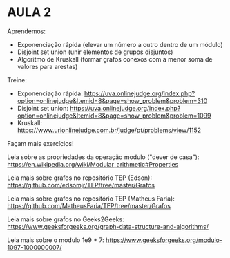 # AULA 2

Aprendemos:
- Exponenciação rápida (elevar um número a outro dentro de um módulo)
- Disjoint set union (unir elementos de grupos disjuntos)
- Algoritmo de Kruskall (formar grafos conexos com a menor soma de valores para arestas)

Treine:
- Exponenciação rápida: https://uva.onlinejudge.org/index.php?option=onlinejudge&Itemid=8&page=show_problem&problem=310
- Disjoint set union: https://uva.onlinejudge.org/index.php?option=onlinejudge&Itemid=8&page=show_problem&problem=1099
- Kruskall: https://www.urionlinejudge.com.br/judge/pt/problems/view/1152

Façam mais exercícios!

Leia sobre as propriedades da operação modulo ("dever de casa"): https://en.wikipedia.org/wiki/Modular_arithmetic#Properties

Leia mais sobre grafos no repositório TEP (Edson): https://github.com/edsomjr/TEP/tree/master/Grafos

Leia mais sobre grafos no repositório TEP (Matheus Faria): https://github.com/MatheusFaria/TEP/tree/master/Grafos

Leia mais sobre grafos no Geeks2Geeks: https://www.geeksforgeeks.org/graph-data-structure-and-algorithms/

Leia mais sobre o modulo 1e9 + 7: https://www.geeksforgeeks.org/modulo-1097-1000000007/
